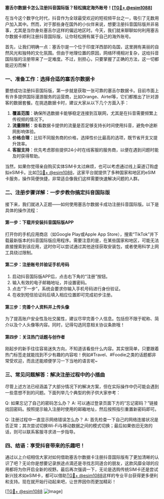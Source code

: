 **塞舌尔数据卡怎么注册抖音国际版？轻松搞定海外账号！[[TG💪+ @esim1088](https://t.me/s/esim1088)]**

在当今这个数字化时代，抖音作为全球最受欢迎的短视频平台之一，吸引了无数用户加入其中。然而，对于那些身在国外的小伙伴来说，想要注册抖音国际版并非易事，尤其是当你身处塞舌尔这样的偏远地区时。今天，我们就来聊聊如何利用塞舌尔数据卡顺利注册抖音国际版，让你轻松拥有属于自己的海外账号。

首先，让我们明确一点：塞舌尔是一个位于印度洋西部的岛国，这里拥有美丽的自然风光和独特的文化氛围。但由于地理位置的原因，网络环境相对复杂，这给抖音国际版的注册带来了一定难度。不过，别担心，只要掌握了正确的方法，这一切都能迎刃而解！

### 一、准备工作：选择合适的塞舌尔数据卡

要想成功注册抖音国际版，第一步就是获取一张可靠的塞舌尔数据卡。目前市面上有许多提供国际漫游服务的运营商，比如Orange、Airtel等，它们都推出了针对游客的数据套餐。在挑选数据卡时，建议大家从以下几个方面入手：

1. **覆盖范围**：确保所选数据卡能够稳定连接到互联网，尤其是在抖音需要频繁上传视频的情况下。
2. **流量限制**：查看数据卡提供的流量是否足够支持长时间使用抖音，避免中途断网影响体验。
3. **价格合理**：比较不同服务商的价格，选择性价比最高的选项，既节省开支又提升效率。
4. **客服支持**：优先考虑那些提供24小时在线客服的服务商，以便在遇到问题时能及时获得帮助。

当然，如果你觉得亲自购买实体SIM卡太过麻烦，也可以考虑通过线上渠道订购虚拟eSIM卡。比如[TG💪+ @esim1088](https://t.me/s/esim1088)，这家平台就提供了多种国家和地区的eSIM卡服务，操作简便快捷，非常适合像我们这样需要快速解决问题的人群。

### 二、注册步骤详解：一步步教你搞定抖音国际版

接下来，我们就进入正题——如何使用塞舌尔数据卡成功注册抖音国际版。以下是具体的操作流程：

#### 第一步：下载并安装抖音国际版APP

打开你的手机应用商店（如Google Play或Apple App Store），搜索“TikTok”并下载最新版本的抖音国际版应用程序。需要注意的是，在某些国家和地区，可能无法直接搜索到该应用，这时你可以尝试通过其他途径获取安装包，或者使用科学上网工具绕过限制。

#### 第二步：注册账号并验证手机号码

1. 启动抖音国际版APP后，点击右下角的“注册”按钮。
2. 输入有效的电子邮箱地址，并设置密码。
3. 点击“下一步”，系统会要求你输入手机号码进行身份验证。
4. 在收到短信验证码后填入相应位置即可完成初步注册。

#### 第三步：完善个人资料并上传头像

为了提高账户安全性及社交属性，建议尽早完善个人信息。包括但不限于昵称、简介以及个人头像等内容。同时，记得勾选同意相关协议条款哦！

#### 第四步：关注热门话题与创作者

刚起步的新手往往容易迷失方向，不知道该看些什么内容。其实很简单，只要跟着热门标签走就能找到不少有趣的内容啦！例如#Travel、#Foodie之类的话题都非常受欢迎，而且还能顺便学习一下当地的语言呢~

### 三、常见问题解答：解决注册过程中的小插曲

尽管上述方法已经涵盖了大部分情况下的解决方案，但在实际操作中仍可能会遇到一些意想不到的问题。下面列举几个典型的例子供大家参考：

Q: 如果忘记了自己的密码怎么办？
A: 可以通过登录页面下方的“忘记密码？”链接找回密码。按照提示输入注册时使用的邮箱地址，然后按照指引重置新密码即可。

Q: 注册过程中一直显示网络错误怎么办？
A: 首先检查一下自己的网络连接状况是否正常；其次尝试切换Wi-Fi与移动数据之间的模式切换；最后如果依旧无效的话，则可以联系客服寻求进一步指导。

### 四、结语：享受抖音带来的乐趣吧！

通过以上介绍相信大家对如何借助塞舌尔数据卡注册抖音国际版有了更加清晰的认识了吧？无论你是想要记录旅途点滴还是寻找志同道合的朋友，这款风靡全球的应用都将为你开启全新的视野。最后再次强调一下，无论是选购传统SIM卡还是尝试新兴技术如eSIM卡，都可以借助[TG💪+ @esim1088](https://t.me/s/esim1088)这样的专业平台获得更多便利和支持。现在就开始行动起来吧，让世界因你而更加精彩！

[[TG💪+ @esim1088](https://t.me/s/esim1088) ![Image](https://i.postimg.cc/4NQfJmqS/Snipaste-2025-05-13-00-14-12.png)]